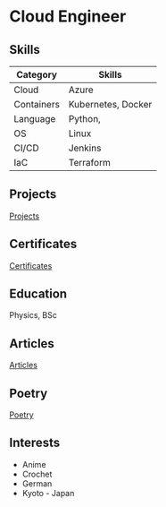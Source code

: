 # Cloud Engineer

## Skills

| Category     | Skills                          |
|--------------|---------------------------------|
| Cloud        | Azure                           |
| Containers   | Kubernetes, Docker              |
| Language     | Python,                         |
| OS           | Linux                           |
| CI/CD        | Jenkins                         |
| IaC          | Terraform                       |


## Projects
[Projects](/projects.md)

## Certificates
[Certificates](/certificates.md)

## Education
Physics, BSc

## Articles
[Articles](/articles.md)

## Poetry
[Poetry](/poetry.md)

## Interests
- Anime
- Crochet
- German
- Kyoto - Japan
